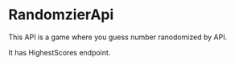 # RandomzierApi
This API is a game where you guess number ranodomized by API. 

It has HighestScores endpoint.
